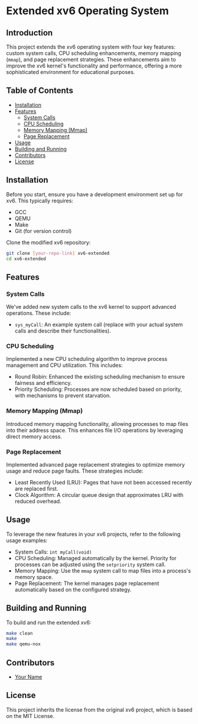 

# Extended xv6 Operating System

## Introduction
This project extends the xv6 operating system with four key features: custom system calls, CPU scheduling enhancements, memory mapping (`mmap`), and page replacement strategies. These enhancements aim to improve the xv6 kernel's functionality and performance, offering a more sophisticated environment for educational purposes.

## Table of Contents
- [Installation](#installation)
- [Features](#features)
  - [System Calls](#system-calls)
  - [CPU Scheduling](#cpu-scheduling)
  - [Memory Mapping (Mmap)](#memory-mapping-mmap)
  - [Page Replacement](#page-replacement)
- [Usage](#usage)
- [Building and Running](#building-and-running)
- [Contributors](#contributors)
- [License](#license)

## Installation
Before you start, ensure you have a development environment set up for xv6. This typically requires:
- GCC
- QEMU
- Make
- Git (for version control)

Clone the modified xv6 repository:
```bash
git clone [your-repo-link] xv6-extended
cd xv6-extended
```

## Features

### System Calls
We've added new system calls to the xv6 kernel to support advanced operations. These include:
- `sys_myCall`: An example system call (replace with your actual system calls and describe their functionalities).

### CPU Scheduling
Implemented a new CPU scheduling algorithm to improve process management and CPU utilization. This includes:
- Round Robin: Enhanced the existing scheduling mechanism to ensure fairness and efficiency.
- Priority Scheduling: Processes are now scheduled based on priority, with mechanisms to prevent starvation.

### Memory Mapping (Mmap)
Introduced memory mapping functionality, allowing processes to map files into their address space. This enhances file I/O operations by leveraging direct memory access.

### Page Replacement
Implemented advanced page replacement strategies to optimize memory usage and reduce page faults. These strategies include:
- Least Recently Used (LRU): Pages that have not been accessed recently are replaced first.
- Clock Algorithm: A circular queue design that approximates LRU with reduced overhead.

## Usage
To leverage the new features in your xv6 projects, refer to the following usage examples:
- System Calls: `int myCall(void)`
- CPU Scheduling: Managed automatically by the kernel. Priority for processes can be adjusted using the `setpriority` system call.
- Memory Mapping: Use the `mmap` system call to map files into a process's memory space.
- Page Replacement: The kernel manages page replacement automatically based on the configured strategy.

## Building and Running
To build and run the extended xv6:
```bash
make clean
make
make qemu-nox
```

## Contributors
- [Your Name](mailto:your.email@example.com)

## License
This project inherits the license from the original xv6 project, which is based on the MIT License.

